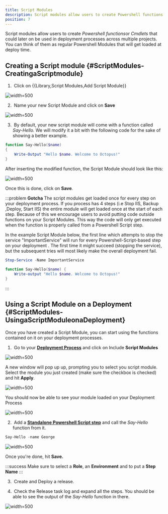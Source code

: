 ```yaml
---
title: Script Modules
description: Script modules allow users to create Powershell functions or Cmdlets that could later on be used in deployment processes across multiple projects. 
position: 7
---
```


Script modules allow users to create *Powershell functions*or *Cmdlets* that could later on be used in deployment processes across multiple projects. You can think of them as regular Powershell Modules that will get loaded at deploy time.

## Creating a Script module {#ScriptModules-CreatingaScriptmodule}

1.  Click on {{Library,Script Modules,Add Script Module}}

![](/docs/images/3048136/3278027.png "width=500")

2.  Name your new Script Module and click on **Save**

![](/docs/images/3048136/3278026.png "width=500")

3.  By default, your new script module will come with a function called *Say-Hello.* We will modify it a bit with the following code for the sake of showing a better example.

```powershell
function Say-Hello($name)
{
    Write-Output "Hello $name. Welcome to Octopus!"
}
```

After inserting the modified function, the Script Module should look like this:

![](/docs/images/3048136/3278025.png "width=500")

Once this is done, click on **Save**.

:::problem
**Gotcha**
The script modules get loaded once for every step on your deployment process. If you process has 4 steps (i.e Stop IIS, Backup ,Deploy, Start IIS) the entire module will get loaded once at the start of each step. Because of this we encourage users to avoid putting code outside functions on your Script Modules. This way the code will only get executed when the function is properly called from a Powershell Script step.

In the example Script Module below, the first line which attempts to stop the service "ImportantService" will run for every Powershell-Script-based step on your deployment . The first time it might succeed (stopping the service), but the subsequent tries will most likely make the overall deployment fail.

```powershell
Stop-Service -Name ImportantService
 
function Say-Hello($name) {
	Write-output "Hello $name. Welcome to Octopus!"
}
```
:::

## Using a Script Module on a Deployment {#ScriptModules-UsingaScriptModuleonaDeployment}

Once you have created a Script Module, you can start using the functions contained on it on your deployment processes.

1.  Go to your **[Deployment Process](/docs/deploying-applications/index.md)** and click on Include **Script Modules**

![](/docs/images/3048136/3278024.png "width=500")

A new window will pop up up, prompting you to select you script module. Select the module you just created (make sure the checkbox is checked) and hit **Apply**.

![](/docs/images/3048136/3278023.png "width=500")

You should now be able to see your module loaded on your Deployment Process

![](/docs/images/3048136/3278022.png "width=500")

2.  Add a **[Standalone Powershell Script step](/docs/deploying-applications/custom-scripts/index.md)** and call the *Say-Hello* function from it.

```powershell
Say-Hello -name George
```

![](/docs/images/3048136/3278021.png "width=500")

Once you're done, hit **Save.**

:::success
Make sure to select a **Role**, an **Environment** and to put a **Step Name**
:::

3.  Create and Deploy a release.

4.  Check the Release task log and expand all the steps. You should be able to see the output of the *Say-Hello* function in there.

![](/docs/images/3048136/3278020.png "width=500")
